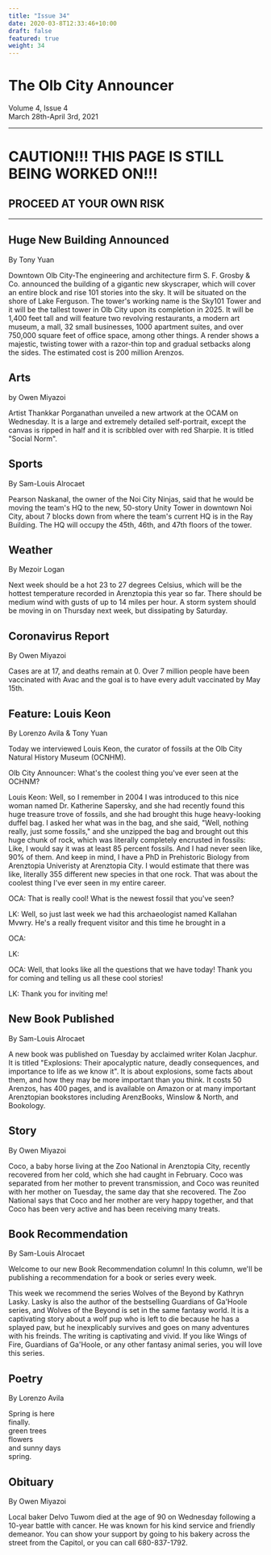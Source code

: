 ```yaml
---
title: "Issue 34"
date: 2020-03-8T12:33:46+10:00
draft: false
featured: true
weight: 34
---
```


# The Olb City Announcer    
Volume 4, Issue 4    
March 28th-April 3rd, 2021    

-----
# CAUTION!!! THIS PAGE IS STILL BEING WORKED ON!!!
## PROCEED AT YOUR OWN RISK
-----


## Huge New Building Announced
By Tony Yuan

Downtown Olb City-The engineering and architecture firm S. F. Grosby & Co. announced the building of a gigantic new skyscraper, which will cover an entire block and rise 101 stories into the sky. It will be situated on the shore of Lake Ferguson. The tower's working name is the Sky101 Tower and it will be the tallest tower in Olb City upon its completion in 2025. It will be 1,400 feet tall and will feature two revolving restaurants, a modern art museum, a mall, 32 small businesses, 1000 apartment suites, and over 750,000 square feet of office space, among other things. A render shows a majestic, twisting tower with a razor-thin top and gradual setbacks along the sides. The estimated cost is 200 million Arenzos.

## Arts
by Owen Miyazoi

Artist Thankkar Porganathan unveiled a new artwork at the OCAM on Wednesday. It is a large and extremely detailed self-portrait, except the canvas is ripped in half and it is scribbled over with red Sharpie. It is titled "Social Norm".

## Sports
By Sam-Louis Alrocaet

Pearson Naskanal, the owner of the Noi City Ninjas, said that he would be moving the team's HQ to the new, 50-story Unity Tower in downtown Noi City, about 7 blocks down from where the team's current HQ is in the Ray Building. The HQ will occupy the 45th, 46th, and 47th floors of the tower.

## Weather
By Mezoir Logan

Next week should be a hot 23 to 27 degrees Celsius, which will be the hottest temperature recorded in Arenztopia this year so far. There should be medium wind with gusts of up to 14 miles per hour. A storm system should be moving in on Thursday next week, but dissipating by Saturday.

## Coronavirus Report
By Owen Miyazoi

Cases are at 17, and deaths remain at 0. Over 7 million people have been vaccinated with Avac and the goal is to have every adult vaccinated by May 15th.

## Feature: Louis Keon
By Lorenzo Avila & Tony Yuan

Today we interviewed Louis Keon, the curator of fossils at the Olb City Natural History Museum (OCNHM).

Olb City Announcer: What's the coolest thing you've ever seen at the OCHNM?

Louis Keon: Well, so I remember in 2004 I was introduced to this nice woman named Dr. Katherine Sapersky, and she had recently found this huge treasure trove of fossils, and she had brought this huge heavy-looking duffel bag. I asked her what was in the bag, and she said, "Well, nothing really, just some fossils," and she unzipped the bag and brought out this huge chunk of rock, which was literally completely encrusted in fossils: Like, I would say it was at least 85 percent fossils. And I had never seen like, 90% of them. And keep in mind, I have a PhD in Prehistoric Biology from Arenztopia Univeristy at Arenztopia City. I would estimate that there was like, literally 355 different new species in that one rock. That was about the coolest thing I've ever seen in my entire career.

OCA: That is really cool! What is the newest fossil that you've seen?

LK: Well, so just last week we had this archaeologist named Kallahan Mvwry. He's a really frequent visitor and this time he brought in a 

OCA:

LK:

OCA: Well, that looks like all the questions that we have today! Thank you for coming and telling us all these cool stories!

LK: Thank you for inviting me!

## New Book Published
By Sam-Louis Alrocaet

A new book was published on Tuesday by acclaimed writer Kolan Jacphur. It is titled "Explosions: Their apocalyptic nature, deadly consequences, and importance to life as we know it". It is about explosions, some facts about them, and how they may be more important than you think. It costs 50 Arenzos, has 400 pages, and is available on Amazon or at many important Arenztopian bookstores including ArenzBooks, Winslow & North, and Bookology.

## Story
By Owen Miyazoi

Coco, a baby horse living at the Zoo National in Arenztopia City, recently recovered from her cold, which she had caught in February. Coco was separated from her mother to prevent transmission, and Coco was reunited with her mother on Tuesday, the same day that she recovered. The Zoo National says that Coco and her mother are very happy together, and that Coco has been very active and has been receiving many treats.

## Book Recommendation
By Sam-Louis Alrocaet

Welcome to our new Book Recommendation column! In this column, we'll be publishing a recommendation for a book or series every week.

This week we recommend the series Wolves of the Beyond by Kathryn Lasky. Lasky is also the author of the bestselling Guardians of Ga'Hoole series, and Wolves of the Beyond is set in the same fantasy world. It is a captivating story about a wolf pup who is left to die because he has a splayed paw, but he inexplicably survives and goes on many adventures with his freinds. The writing is captivating and vivid. If you like Wings of Fire, Guardians of Ga'Hoole, or any other fantasy animal series, you will love this series.

## Poetry
By Lorenzo Avila

Spring is here    
finally.    
green trees    
flowers    
and sunny days    
spring.    

## Obituary
By Owen Miyazoi

Local baker Delvo Tuwom died at the age of 90 on Wednesday following a 10-year battle with cancer. He was known for his kind service and friendly demeanor. You can show your support by going to his bakery across the street from the Capitol, or you can call 680-837-1792.
